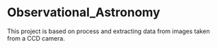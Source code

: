 # Observational_Astronomy
This project is based on process and extracting data from images taken from a CCD camera.

